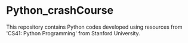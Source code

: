# Python_crashCourse
This repository contains Python codes developed using resources from 'CS41: Python Programming' from Stanford University.
